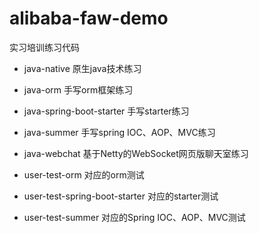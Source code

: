 # alibaba-faw-demo
实习培训练习代码

- java-native  原生java技术练习

- java-orm 手写orm框架练习
- java-spring-boot-starter 手写starter练习
- java-summer 手写spring IOC、AOP、MVC练习
- java-webchat 基于Netty的WebSocket网页版聊天室练习

- user-test-orm 对应的orm测试
- user-test-spring-boot-starter 对应的starter测试
- user-test-summer 对应的Spring IOC、AOP、MVC测试
